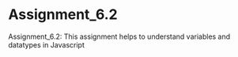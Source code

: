 # Assignment_6.2
Assignment_6.2: This assignment helps to understand variables and datatypes in Javascript
